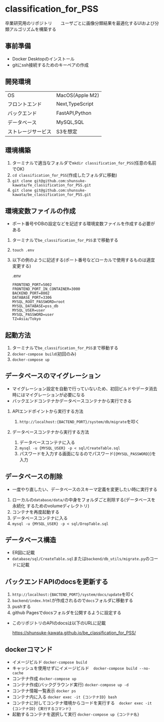 # classification_for_PSS
卒業研究用のリポジトリ　　ユーザごとに画像分類結果を最適化するUIおよび分類アルゴリズムを構築する

## 事前準備
- Docker Desktopのインストール
- gitにssh接続するためのキーペアの作成

## 開発環境
|  |  |
| -- | -- |
| OS | MacOS(Apple M2) | 
| フロントエンド | Next,TypeScript | 
| バックエンド | FastAPI,Python |
| データベース | MySQL,SQL |
| ストレージサービス | S3を想定 |

## 環境構築
1. ターミナルで適当なフォルダで```mkdir classification_for_PSS```(任意の名前でOK)
1. ```cd classification_for_PSS```(作成したフォルダに移動)
1. ```git clone git@github.com:shunsuke-kawata/fe_classification_for_PSS.git```
1. ```git clone git@github.com:shunsuke-kawata/be_classification_for_PSS.git```

## 環境変数ファイルの作成
- ポート番号やDBの設定などを記述する環境変数ファイルを作成する必要がある

1. ターミナルで```be_classification_for_PSS```まで移動する
1. ```touch .env```
1. 以下の例のように記述する(ポート番号などローカルで使用するものは適宜変更する)

    .env

    ```
    FRONTEND_PORT=5002
    FRONTEND_PORT_IN_CONTAINER=3000
    BACKEND_PORT=8002
    DATABASE_PORT=3306
    MYSQL_ROOT_PASSWORD=root
    MYSQL_DATABASE=pss_db
    MYSQL_USER=user
    MYSQL_PASSWORD=user
    TZ=Asia/Tokyo
    ```

## 起動方法
1. ターミナルで```be_classification_for_PSS```まで移動する
1. ```docker-compose build```(初回のみ)
1. ```docker-compose up```

## データベースのマイグレーション
- マイグレーション設定を自動で行っていないため、初回ビルドやデータ消去時にはマイグレーションが必要になる
- バックエンドコンテナかデータベースコンテナから実行できる

1. APIエンドポイントから実行する方法
    1. ```http://localhost:{BACTEND_PORT}/system/db/migrate```を叩く

1. データベースコンテナから実行する方法
    1. データベースコンテナに入る
    1. ```mysql -u {MYSQL_USER} -p < sql/CreateTable.sql```
    1. パスワードを入力する画面になるのでパスワード(```{MYSQL_PASSWORD}```)を入力

## データベースの削除
- 一度やり直したい、データベースのスキーマ定義を変更したい時に実行する

1. ローカルの```database/data/```の中身をフォルダごと削除する(データベースを永続化
するためのvolumeディレクトリ)
1. コンテナを再度起動する
1. データベースコンテナに入る
1. ```mysql -u {MYSQL_USER} -p < sql/DropTable.sql```

## データベース構造
- ER図に記載
- ```database/sql/CreateTable.sql```または```backend/db_utils/migrate.py```のコードに記載

## バックエンドAPIのdocsを更新する
1. ```http://localhost:{BACTEND_PORT}/system/docs/update```を叩く
1. ```backend/index.html```が作成されるので```docs```フォルダに移動する
1. pushする
1. github Pagesでdocsフォルダを公開するように設定する

- このリポジトリのAPIのdocsは以下のURLに記載

    https://shunsuke-kawata.github.io/be_classification_for_PSS/



## dockerコマンド
- イメージビルド ```docker-compose build```
- キャッシュを使用せずにイメージビルド　```docker-compose build --no-cache```
- コンテナ作成 ```docker-compose up```
- コンテナ作成(バックグラウンド実行) ```docker-compose up -d```
- コンテナ情報一覧表示 ```docker ps```
- コンテナ内に入る ```docker exec -it {コンテナID} bash```
- コンテナに対してコンテナ環境からコードを実行する　```docker exec -it {コンテナID} {実行するコマンド}```
- 起動するコンテナを選択して実行 ```docker-compose up {コンテナ名}```
